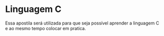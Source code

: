# Linguagem C

Essa apostila será utilizada para que seja possível aprender a linguagem C e ao mesmo tempo colocar em pratica. 

